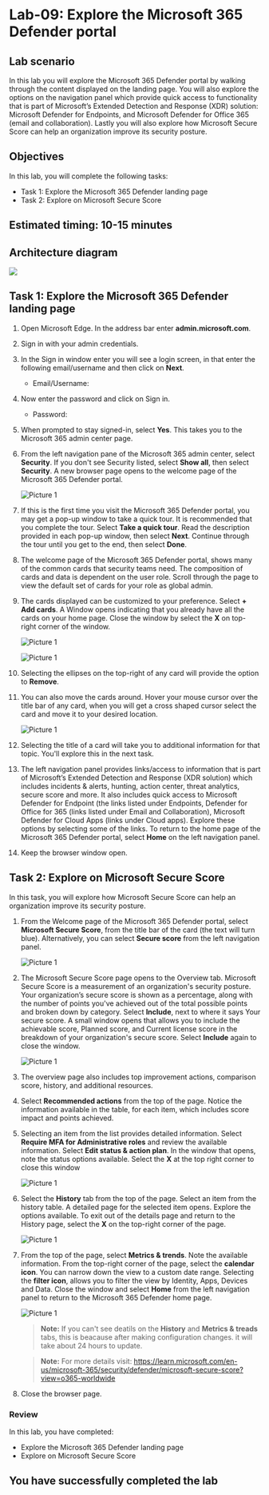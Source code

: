 
# Lab-09: Explore the Microsoft 365 Defender portal

## Lab scenario
In this lab you will explore the Microsoft 365 Defender portal by walking through the content displayed on the landing page. You will also explore the options on the navigation panel which provide quick access to functionality that is part of Microsoft’s Extended Detection and Response (XDR) solution: Microsoft Defender for Endpoints, and Microsoft Defender for Office 365 (email and collaboration).  Lastly you will also explore how Microsoft Secure Score can help an organization improve its security posture.

## Objectives

In this lab, you will complete the following tasks:

+ Task 1: Explore the Microsoft 365 Defender landing page
+ Task 2: Explore on Microsoft Secure Score

## Estimated timing: 10-15 minutes

## Architecture diagram

![](../Images/sc900lab9.png)

## Task 1:  Explore the Microsoft 365 Defender landing page

1. Open Microsoft Edge. In the address bar enter **admin.microsoft.com**.

1. Sign in with your admin credentials.
1. In the Sign in window enter you will see a login screen, in that enter the following email/username and then click on **Next**. 

    * Email/Username: <inject key="AzureAdUserEmail"></inject>

1. Now enter the password and click on Sign in.
   
   * Password: <inject key="AzureAdUserPassword"></inject>
  
1. When prompted to stay signed-in, select **Yes**. This takes you to the Microsoft 365 admin center page.

1. From the left navigation pane of the Microsoft 365 admin center, select **Security**.  If you don't see Security listed, select **Show all**, then select **Security**.  A new browser page opens to the welcome page of the Microsoft 365 Defender portal.    

     ![Picture 1](../Images/8-1.png)

1. If this is the first time you visit the Microsoft 365 Defender portal, you may get a pop-up window to take a quick tour.  It is recommended that you complete the tour.  Select **Take a quick tour**.  Read the description provided in each pop-up window, then select **Next**. Continue through the tour until you get to the end, then select **Done**.

1. The welcome page of the Microsoft 365 Defender portal, shows many of the common cards that security teams need. The composition of cards and data is dependent on the user role. Scroll through the page to view the default set of cards for your role as global admin.

1. The cards displayed can be customized to your preference.  Select **+ Add cards**. A Window opens indicating that you already have all the cards on your home page.  Close the window by select the **X** on top-right corner of the window.
   
     ![Picture 1](../Images/sc-900-lab-9-1.png)
   
     ![Picture 1](../Images/sc900-cardadded.png)
   

1. Selecting the ellipses on the top-right of any card will provide the option to **Remove**.  

1. You can also move the cards around. Hover your mouse cursor over the title bar of any card,  when you will get a cross shaped cursor select the card and move it to your desired location.
   
     ![Picture 1](../Images/sc900drag.png)

1. Selecting the title of a card will take you to additional information for that topic. You'll explore this in the next task.

1. The left navigation panel provides links/access to information that is part of Microsoft’s Extended Detection and Response (XDR solution) which includes incidents & alerts, hunting, action center, threat analytics, secure score and more.  It also includes quick access to Microsoft Defender for Endpoint (the links listed under Endpoints, Defender for Office for 365 (links listed under Email and Collaboration), Microsoft Defender for Cloud Apps (links under Cloud apps).  Explore these options by selecting some of the links.   To return to the home page of the Microsoft 365 Defender portal, select **Home** on the left navigation panel.

1. Keep the browser window open.

## Task 2: Explore on Microsoft Secure Score

In this task, you will explore how Microsoft Secure Score can help an organization improve its security posture.

1. From the Welcome page of the Microsoft 365 Defender portal, select **Microsoft Secure Score**, from the title bar of the card (the text will turn blue).  Alternatively, you can select **Secure score** from the left navigation panel.
 
     ![Picture 1](../Images/sc-900-lab-9-2.png)

1. The Microsoft Secure Score page opens to the Overview tab.  Microsoft Secure Score is a measurement of an organization's security posture. Your organization’s secure score is shown as a percentage, along with the number of points you've achieved out of the total possible points and broken down by category. Select **Include**, next to where it says Your secure score.  A small window opens that allows you to include the achievable score, Planned score, and Current license score in the breakdown of your organization's secure score.  Select  **Include** again to close the window.

     ![Picture 1](../Images/sc-900-lab-9-3.png)

1. The overview page also includes top improvement actions, comparison score, history, and additional resources.

1. Select **Recommended actions** from the top of the page.  Notice the information available in the table, for each item, which includes score impact and points achieved.  

1. Selecting an item from the list provides detailed information.  Select **Require MFA for Administrative roles** and review the available information.  Select **Edit status & action plan**.  In the window that opens, note the status options available. Select the **X** at the top right corner to close this window

     ![Picture 1](../Images/sc900-recAction.png)

1. Select the **History** tab from the top of the page. Select an item from the history table.  A detailed page for the selected item opens.  Explore the options available.  To exit out of the details page and return to the History page, select the **X** on the top-right corner of the page.

     ![Picture 1](../Images/sc900-his.png)

1. From the top of the page, select **Metrics & trends**.  Note the available information.  From the top-right corner of the page, select the **calendar icon**.  You can narrow down the view to a custom date range.  Selecting the **filter icon**, allows you to filter the view by Identity, Apps, Devices and Data.  Close the window and select **Home** from the left navigation panel to return to the Microsoft 365 Defender home page.

    ![Picture 1](../Images/sc900-mandt.png)
    
    
    >**Note:** If you can't see deatils on the **History** and **Metrics & treads** tabs, this is beacause after making configuration changes. it will take about 24 hours to update.
    
    >**Note:** For more details visit: https://learn.microsoft.com/en-us/microsoft-365/security/defender/microsoft-secure-score?view=o365-worldwide
    
1. Close the browser page.

### Review
In this lab, you have completed:
- Explore the Microsoft 365 Defender landing page
- Explore on Microsoft Secure Score

## You have successfully completed the lab
